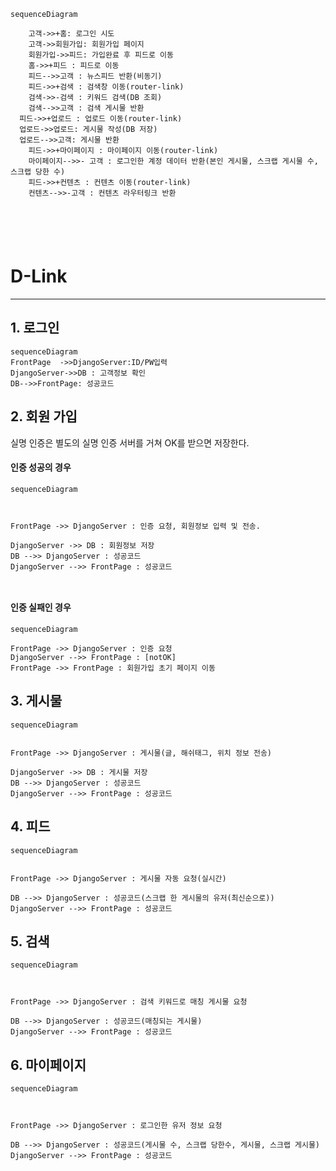 ````mermaid
sequenceDiagram

	고객->>+홈: 로그인 시도
	고객->>회원가입: 회원가입 페이지 
	회원가입->>피드: 가입완료 후 피드로 이동
	홈->>+피드 : 피드로 이동 
	피드-->>고객 : 뉴스피드 반환(비동기)
	피드->>+검색 : 검색창 이동(router-link)
	검색->>-검색 : 키워드 검색(DB 조회)
	검색-->>고객 : 검색 게시물 반환
  피드->>+업로드 : 업로드 이동(router-link)
  업로드->>업로드: 게시물 작성(DB 저장)
  업로드-->>고객: 게시물 반환
	피드->>+마이페이지 : 마이페이지 이동(router-link)
	마이페이지-->>- 고객 : 로그인한 계정 데이터 반환(본인 게시물, 스크랩 게시물 수, 스크랩 당한 수) 
	피드->>+컨텐츠 : 컨텐츠 이동(router-link)
	컨텐츠-->>-고객 : 컨텐츠 라우터링크 반환
	





````

# D-Link

----



## 1. 로그인

```mermaid
sequenceDiagram
FrontPage  ->>DjangoServer:ID/PW입력
DjangoServer->>DB : 고객정보 확인
DB-->>FrontPage: 성공코드
```

## 2. 회원 가입

실명 인증은 별도의 실명 인증 서버를 거쳐 OK를 받으면 저장한다. 

#### 인증 성공의 경우

````mermaid
sequenceDiagram



FrontPage ->> DjangoServer : 인증 요청, 회원정보 입력 및 전송. 

DjangoServer ->> DB : 회원정보 저장
DB -->> DjangoServer : 성공코드
DjangoServer -->> FrontPage : 성공코드



````

#### 인증 실패인 경우

````mermaid
sequenceDiagram

FrontPage ->> DjangoServer : 인증 요청
DjangoServer -->> FrontPage : [notOK]
FrontPage ->> FrontPage : 회원가입 초기 페이지 이동
````

## 3. 게시물 

```mermaid
sequenceDiagram


FrontPage ->> DjangoServer : 게시물(글, 해쉬태그, 위치 정보 전송)

DjangoServer ->> DB : 게시물 저장
DB -->> DjangoServer : 성공코드
DjangoServer -->> FrontPage : 성공코드
```



## 4. 피드

```mermaid
sequenceDiagram


FrontPage ->> DjangoServer : 게시물 자동 요청(실시간) 

DB -->> DjangoServer : 성공코드(스크랩 한 게시물의 유저(최신순으로))
DjangoServer -->> FrontPage : 성공코드
```



## 5. 검색

```mermaid
sequenceDiagram



FrontPage ->> DjangoServer : 검색 키워드로 매칭 게시물 요청

DB -->> DjangoServer : 성공코드(매칭되는 게시물)
DjangoServer -->> FrontPage : 성공코드
```



## 6. 마이페이지

````mermaid
sequenceDiagram



FrontPage ->> DjangoServer : 로그인한 유저 정보 요청

DB -->> DjangoServer : 성공코드(게시물 수, 스크랩 당한수, 게시물, 스크랩 게시물)
DjangoServer -->> FrontPage : 성공코드
````

